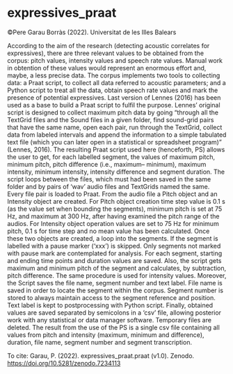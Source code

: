 # expressives_praat

©Pere Garau Borràs (2022). Universitat de les Illes Balears

According to the aim of the research (detecting acoustic correlates for expressives), there are three relevant values to be obtained from the corpus: pitch values, intensity values and speech rate values. Manual work in obtention of these values would represent an enormous effort and, maybe, a less precise data. The corpus implements two tools to collecting data: a Praat script, to collect all data referred to acoustic parameters; and a Python script to treat all the data, obtain speech rate values and mark the presence of potential expressives. 
	Last version of Lennes (2016) has been used as a base to build a Praat script to fulfil the purpose. Lennes’ original script is designed to collect maximum pitch data by going “through all the TextGrid files and the Sound files in a given folder, find sound-grid pairs that have the same name, open each pair, run through the TextGrid, collect data from labeled intervals and append the information to a simple tabulated text file (which you can later open in a statistical or spreadsheet program)” (Lennes, 2016). The resulting Praat script used here (henceforth, PS) allows the user to get, for each labelled segment, the values of maximum pitch, minimum pitch, pitch difference (i.e., maximum– minimum), maximum intensity, minimum intensity, intensity difference and segment duration. 
	The script loops between the files, which must had been saved in the same folder and by pairs of ‘wav’ audio files and TextGrids named the same. Every file pair is loaded to Praat. From the audio file a Pitch object  and an Intensity object  are created. For Pitch object creation time step value is 0.1 s (as the value set when bounding the segments), minimum pitch is set at 75 Hz, and maximum at 300 Hz, after having examined the pitch range of the audios. For Intensity object operation values are set to 75 Hz for minimum pitch, 0.1 s for time step and no mean value has been calculated. Once these two objects are created, a loop into the segments. If the segment is labelled with a pause marker (‘xxx’) is skipped. Only segments not marked with pause mark are contemplated for analysis. 
	For each segment, starting and ending time points and duration values are saved. Also, the script gets maximum and minimum pitch of the segment and calculates, by subtraction, pitch difference. The same procedure is used for intensity values. Moreover, the Script saves the file name, segment number and text label. File name is saved in order to locate the segment within the corpus. Segment number is stored to always maintain access to the segment reference and position. Text label is kept to postprocessing with Python script.
Finally, obtained values are saved separated by semicolons in a ‘csv’ file, allowing posterior work with any statistical or data manager software. Temporary files are deleted. The result from the use of the PS is a single csv file containing all values from pitch and intensity (maximum, minimum and difference), duration, file name, segment number and segment transcription. 

To cite: Garau, P. (2022). expressives_praat.praat (v1.0). Zenodo. https://doi.org/10.5281/zenodo.7234113
